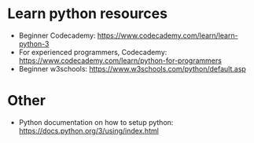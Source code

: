 # Learn python resources
- Beginner Codecademy: https://www.codecademy.com/learn/learn-python-3
- For experienced programmers, Codecademy: https://www.codecademy.com/learn/python-for-programmers
- Beginner w3schools: https://www.w3schools.com/python/default.asp

# Other
- Python documentation on how to setup python: https://docs.python.org/3/using/index.html
